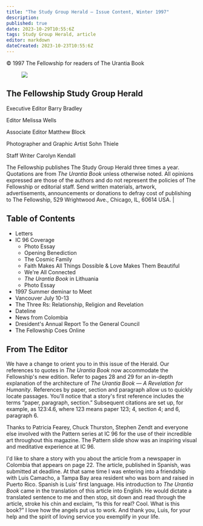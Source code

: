 ```yaml
---
title: "The Study Group Herald — Issue Content, Winter 1997"
description: 
published: true
date: 2023-10-29T10:55:6Z
tags: Study Group Herald, article
editor: markdown
dateCreated: 2023-10-23T10:55:6Z
---
```


<p class="v-card v-sheet theme--light gray lighten-3 px-2">© 1997 The Fellowship for readers of The Urantia Book</p>

<figure id="Figure_1" class="image urantiapedia">
<img src="/image/article/Study_Group_Herald/Frontpage7.jpg">
</figure>

## The Fellowship Study Group Herald

Executive Editor
Barry Bradley

Editor
Melissa Wells

Associate Editor
Matthew Block

Photographer and Graphic Artist
Sohn Thiele

Staff Writer
Carolyn Kendall


The Fellowship publishes The Study Group Herald three times a year. Quotations are from _The Urantia Book_ unless otherwise noted. All opinions expressed are those of the authors and do not represent the policies of The Fellowship or editorial staff. Send written materials, artwork, advertisements, announcements or donations to defray cost of publishing to The Fellowship, 529 Wrightwood Ave., Chicago, IL, 60614 USA. |

## Table of Contents

- Letters
- IC 96 Coverage
    - Photo Essay
    - Opening Benediction
    - The Cosmic Family
    - Faith Makes All Things Dossible \& Love Makes Them Beautiful
    - We're All Connected
    - _The Urantia Book_ in Lithuania
    - Photo Essay
- 1997 Summer deminar to Meet
- Vancouver July 10-13
- The Three Rs: Relationship, Religion and Revelation
- Dateline
- News from Colombia
- Dresident's Annual Report To the General Council
- The Fellowship Coes Online

## From The Editor

We have a change to orient you to in this issue of the Herald. Our references to quotes in _The Urantia Book_ now accommodate the Fellowship's new edition. Refer to pages 28 and 29 for an in-depth explanation of the architecture of _The Urantia Book — A Revelation for Humanity_. References by paper, section and paragraph allow us to quickly locate passages. You'll notice that a story's first reference includes the terms “paper, paragraph, section.” Subsequent citations are set up, for example, as 123:4.6, where 123 means paper 123; 4, section 4; and 6, paragraph 6.

Thanks to Patricia Fearey, Chuck Thurston, Stephen Zendt and everyone else involved with the Pattern series at IC 96 for the use of their incredible art throughout this magazine. The Pattern slide show was an inspiring visual and meditative experience at IC 96.

I'd like to share a story with you about the article from a newspaper in Colombia that appears on page 22. The article, published in Spanish, was submitted at deadline. At that same time I was entering into a friendship with Luis Camacho, a Tampa Bay area resident who was born and raised in Puerto Rico. Spanish is Luis' first language. His introduction to _The Urantia Book_ came in the translation of this article into English. He would dictate a translated sentence to me and then stop, sit down and read through the article, stroke his chin and exclaim, “Is this for real? Cool. What is this book?” I love how the angels put us to work. And thank you, Luis, for your help and the spirit of loving service you exemplify in your life.
